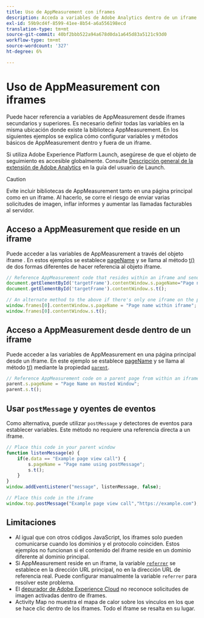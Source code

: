 ```yaml
---
title: Uso de AppMeasurement con iframes
description: Acceda a variables de Adobe Analytics dentro de un iframe o de una página principal mientras se encuentra en un iframe.
exl-id: 59b9cd4f-8599-41ee-8b54-a6a556198ecd
translation-type: tm+mt
source-git-commit: 40bf2bbb522a94a678d0da1a645d83a5121c93d0
workflow-type: tm+mt
source-wordcount: '327'
ht-degree: 6%

---
```


# Uso de AppMeasurement con iframes

Puede hacer referencia a variables de AppMeasurement desde iframes secundarios y superiores. Es necesario definir todas las variables en la misma ubicación donde existe la biblioteca AppMeasurement. En los siguientes ejemplos se explica cómo configurar variables y métodos básicos de AppMeasurement dentro y fuera de un iframe.

Si utiliza Adobe Experience Platform Launch, asegúrese de que el objeto de seguimiento es accesible globalmente. Consulte [Descripción general de la extensión de Adobe Analytics](https://docs.adobe.com/content/help/es-ES/launch/using/extensions-ref/adobe-extension/analytics-extension/overview.html) en la guía del usuario de Launch.

>[!CAUTION]
>
>Evite incluir bibliotecas de AppMeasurement tanto en una página principal como en un iframe. Al hacerlo, se corre el riesgo de enviar varias solicitudes de imagen, inflar informes y aumentar las llamadas facturables al servidor.

## Acceso a AppMeasurement que reside en un iframe

Puede acceder a las variables de AppMeasurement a través del objeto iframe . En estos ejemplos se establece [pageName](../vars/page-vars/pagename.md) y se llama al método [t()](../vars/functions/t-method.md) de dos formas diferentes de hacer referencia al objeto iframe.

```js
// Reference AppMeasurement code that resides within an iframe and send an image request
document.getElementById('targetFrame').contentWindow.s.pageName="Page name within iframe";
document.getElementById('targetFrame').contentWindow.s.t();

// An alternate method to the above if there's only one iframe on the page
window.frames[0].contentWindow.s.pageName = "Page name within iframe";
window.frames[0].contentWindow.s.t();
```

## Acceso a AppMeasurement desde dentro de un iframe

Puede acceder a las variables de AppMeasurement en una página principal desde un iframe. En este ejemplo se establece [pageName](../vars/page-vars/pagename.md) y se llama al método [t()](../vars/functions/t-method.md) mediante la propiedad [`parent`](https://www.w3schools.com/jsref/prop_win_parent.asp).

```js
// Reference AppMeasurement code on a parent page from within an iframe and send an image request
parent.s.pageName = "Page Name on Hosted Window";
parent.s.t();
```

## Usar `postMessage` y oyentes de eventos

Como alternativa, puede utilizar `postMessage` y detectores de eventos para establecer variables. Este método no requiere una referencia directa a un iframe.

```js
// Place this code in your parent window
function listenMessage(e) {
    if(e.data == "Example page view call") {
        s.pageName = "Page name using postMessage";
        s.t();
    }
}
window.addEventListener("message", listenMessage, false);

// Place this code in the iframe
window.top.postMessage("Example page view call","https://example.com");
```

## Limitaciones

* Al igual que con otros códigos JavaScript, los iframes solo pueden comunicarse cuando los dominios y el protocolo coinciden. Estos ejemplos no funcionan si el contenido del iframe reside en un dominio diferente al dominio principal.
* Si AppMeasurement reside en un iframe, la variable [`referrer`](../vars/page-vars/referrer.md) se establece en la dirección URL principal, no en la dirección URL de referencia real. Puede configurar manualmente la variable `referrer` para resolver este problema.
* El [depurador de Adobe Experience Cloud](https://docs.adobe.com/content/help/es-ES/debugger/using/experience-cloud-debugger.html) no reconoce solicitudes de imagen activadas dentro de iframes.
* Activity Map no muestra el mapa de calor sobre los vínculos en los que se hace clic dentro de los iframes. Todo el iframe se resalta en su lugar.
